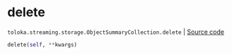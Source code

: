 # delete
`toloka.streaming.storage.ObjectSummaryCollection.delete` | [Source code](https://github.com/Toloka/toloka-kit/blob/v1.2.0.post1/src/streaming/storage.py#L144)

```python
delete(self, **kwargs)
```

